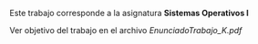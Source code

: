 Este trabajo corresponde a la asignatura **Sistemas Operativos I**

Ver objetivo del trabajo en el archivo *EnunciadoTrabajo_K.pdf*
